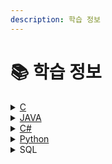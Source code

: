 ```yaml
---
description: 학습 정보
---
```


# 📚 학습 정보

<details>

<summary><a href="c/">C</a></summary>

1. [함수](c/func.md)
2. [반복문](c/loop.md)
3. [배열](c/array.md)
4. [가계부 시스템](c/money.md)

</details>

<details>

<summary><a href="java/">JAVA</a></summary>

1. [클래스](java/class.md)
2. [상속](java/extends.md)
3. [패키지 및 오버라이드](java/undefined.md)
4. [간단한 입출금 기능의 은행 계좌 클래스 만들기](java/page-2.md)
5. [간단한 사용자 정보 만들기](java/undefined-1.md)

</details>

<details>

<summary><a href="c-1/">C#</a></summary>

1. 로또API 이용해 번호 확인하기
2. [대구 맛집 정보 시스템](c-1/undefined.md)
3.

</details>

<details>

<summary><a href="ptyhon/">Python</a></summary>

1. [공공데이터 활용하여 날씨 정보 받아오기](ptyhon/forecast1.md)
2. [NEXON OPEN API 이용하기](ptyhon/nexon-open-api.md)
3. [기상에 따른 코디 추천 시스템](ptyhon/forecast.md)

</details>

<details>

<summary>SQL</summary>

1. [기본 개념](sql/undefined.md)
2. [편의점 재고관리](sql/sqlpro.md)

</details>
